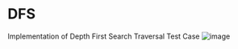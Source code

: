 # DFS
Implementation of Depth First Search Traversal 
Test Case
![image](https://user-images.githubusercontent.com/70995063/122809044-35ff3f80-d2eb-11eb-9c80-c6d2593aede1.png)

